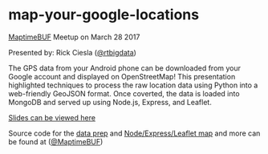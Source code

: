 # map-your-google-locations
[MaptimeBUF](http://maptime.io/buffalo/) Meetup on March 28 2017

Presented by: Rick Ciesla ([@rtbigdata](https://github.com/rtbigdata))

The GPS data from your Android phone can be downloaded from your Google account and displayed on OpenStreetMap!  This presentation highlighted techniques to process the raw location data using Python into a web-friendly GeoJSON format.  Once coverted, the data is loaded into MongoDB and served up using Node.js, Express, and Leaflet.

[Slides can be viewed here](http://slides.com/rtbigdata/mongoleaflet)

Source code for the [data prep](https://github.com/MaptimeBUF/google-location-geojson.py) and [Node/Express/Leaflet map](https://github.com/MaptimeBUF/gpoints) and more can be found at ([@MaptimeBUF](https://github.com/MaptimeBUF))
